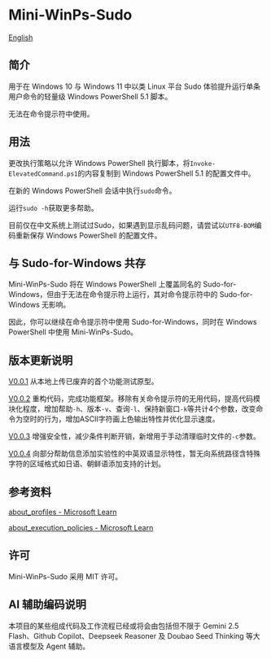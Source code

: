 # Mini-WinPs-Sudo  
[English](https://github.com/BossK73/Mini-WinPs-Sudo/blob/main/README.md)

## 简介
用于在 Windows 10 与 Windows 11 中以类 Linux 平台 Sudo 体验提升运行单条用户命令的轻量级 Windows PowerShell 5.1 脚本。

无法在命令提示符中使用。

## 用法
更改执行策略以允许 Windows PowerShell 执行脚本，将`Invoke-ElevatedCommand.ps1`的内容复制到 Windows PowerShell 5.1 的配置文件中。

在新的 Windows PowerShell 会话中执行`sudo`命令。

运行`sudo -h`获取更多帮助。

目前仅在中文系统上测试过Sudo，如果遇到显示乱码问题，请尝试以`UTF8-BOM`编码重新保存 Windows PowerShell 的配置文件。

## 与 Sudo-for-Windows 共存
Mini-WinPs-Sudo 将在 Windows PowerShell 上覆盖同名的 Sudo-for-Windows，但由于无法在命令提示符上运行，其对命令提示符中的 Sudo-for-Windows 无影响。

因此，你可以继续在命令提示符中使用 Sudo-for-Windows，同时在 Windows PowerShell 中使用 Mini-WinPs-Sudo。

## 版本更新说明
[V0.0.1](https://github.com/BossK73/Mini-WinPs-Sudo/releases/tag/V0.0.1) 从本地上传已废弃的首个功能测试原型。

[V0.0.2](https://github.com/BossK73/Mini-WinPs-Sudo/releases/tag/V0.0.2) 重构代码，完成功能框架。移除有关命令提示符的无用代码，提高代码模块化程度，增加帮助`-h`、版本`-v`、查询`-l`、保持新窗口`-k`等共计4个参数，改变命令为空时的行为，增加ASCII字符画上色输出特性并优化显示速度。

[V0.0.3](https://github.com/BossK73/Mini-WinPs-Sudo/releases/tag/V0.0.3) 增强安全性，减少条件判断开销，新增用于手动清理临时文件的`-c`参数。

[V0.0.4](https://github.com/BossK73/Mini-WinPs-Sudo/releases/tag/V0.0.4) 向部分帮助信息添加实验性的中英双语显示特性，暂无向系统路径含特殊字符的区域格式如日语、朝鲜语添加支持的计划。

## 参考资料
[about_profiles - Microsoft Learn](https://learn.microsoft.com/en-us/powershell/module/microsoft.powershell.core/about/about_profiles?view=powershell-5.1)

[about_execution_policies - Microsoft Learn](https://learn.microsoft.com/zh-cn/powershell/module/microsoft.powershell.core/about/about_execution_policies?view=powershell-5.1)

## 许可
Mini-WinPs-Sudo 采用 MIT 许可。

## AI 辅助编码说明
本项目的某些组成代码及工作流程已经或将会由包括但不限于 Gemini 2.5 Flash、Github Copilot、Deepseek Reasoner 及 Doubao Seed Thinking 等大语言模型及 Agent 辅助。